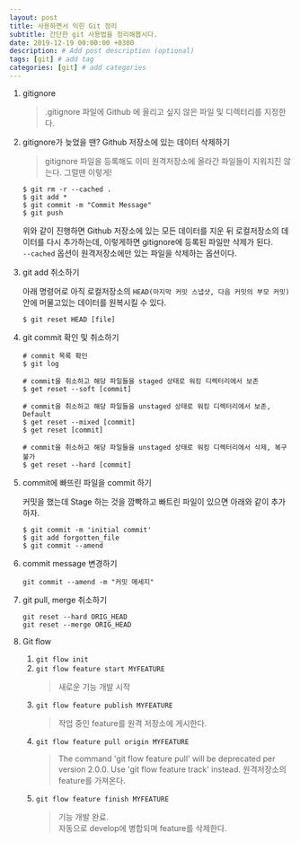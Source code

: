 ```yaml
---
layout: post
title: 사용하면서 익힌 Git 정리
subtitle: 간단한 git 사용법을 정리해봅시다.
date: 2019-12-19 00:00:00 +0300
description: # Add post description (optional)
tags: [git] # add tag
categories: [git] # add categories
---
```


1. gitignore

    > .gitignore 파일에 Github 에 올리고 싶지 않은 파일 및 디렉터리를 지정한다.

2. gitignore가 늦었을 땐? Github 저장소에 있는 데이터 삭제하기

    > gitignore 파일을 등록해도 이미 원격저장소에 올라간 파일들이 지워지진 않는다. 그럴땐 이렇게!

    ```
    $ git rm -r --cached .
    $ git add *
    $ git commit -m "Commit Message"
    $ git push
    ```

    위와 같이 진행하면 Github 저장소에 있는 모든 데이터를 지운 뒤 로컬저장소의 데이터를 다시 추가하는데, 이렇게하면 gitignore에 등록된 파일만 삭제가 된다.  
     `--cached` 옵션이 원격저장소에만 있는 파일을 삭제하는 옵션이다.

3. git add 취소하기

    아래 명령어로 아직 로컬저장소의 `HEAD(마지막 커밋 스냅샷, 다음 커밋의 부모 커밋)` 안에 머물고있는 데이터를 원복시킬 수 있다.

    ```
    $ git reset HEAD [file]
    ```

4. git commit 확인 및 취소하기

    ```
    # commit 목록 확인
    $ git log

    # commit을 취소하고 해당 파일들을 staged 상태로 워킹 디렉터리에서 보존
    $ get reset --soft [commit]

    # commit을 취소하고 해당 파일들을 unstaged 상태로 워킹 디렉터리에서 보존, Default
    $ get reset --mixed [commit]
    $ get reset [commit]

    # commit을 취소하고 해당 파일들을 unstaged 상태로 워킹 디렉터리에서 삭제, 복구 불가
    $ get reset --hard [commit]
    ```

5. commit에 빠뜨린 파일을 commit 하기

    커밋을 했는데 Stage 하는 것을 깜빡하고 빠트린 파일이 있으면 아래와 같이 추가하자.

    ```
    $ git commit -m 'initial commit'
    $ git add forgotten_file
    $ git commit --amend
    ```

6. commit message 변경하기

    ```
    git commit --amend -m "커밋 메세지"
    ```

7. git pull, merge 취소하기
    ```
    git reset --hard ORIG_HEAD
    git reset --merge ORIG_HEAD
    ```

8. Git flow

    1. `git flow init`
    1. `git flow feature start MYFEATURE`
        > 새로운 기능 개발 시작
    1. `git flow feature publish MYFEATURE`
        > 작업 중인 feature를 원격 저장소에 게시한다.
    1. `git flow feature pull origin MYFEATURE`
        > The command 'git flow feature pull' will be deprecated per version 2.0.0. Use 'git flow feature track' instead.
        > 원격저장소의 feature를 가져온다.
    1. `git flow feature finish MYFEATURE`
        > 기능 개발 완료.  
        > 자동으로 develop에 병합되며 feature를 삭제한다.
